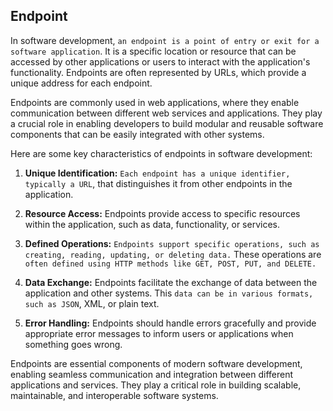 ## Endpoint

In software development, `an endpoint is a point of entry or exit for a software application`. It is a specific location or resource that can be accessed by other applications or users to interact with the application's functionality. Endpoints are often represented by URLs, which provide a unique address for each endpoint.

Endpoints are commonly used in web applications, where they enable communication between different web services and applications. They play a crucial role in enabling developers to build modular and reusable software components that can be easily integrated with other systems.

Here are some key characteristics of endpoints in software development:

1. **Unique Identification:** `Each endpoint has a unique identifier, typically a URL`, that distinguishes it from other endpoints in the application.

2. **Resource Access:** Endpoints provide access to specific resources within the application, such as data, functionality, or services.

3. **Defined Operations:** `Endpoints support specific operations, such as creating, reading, updating, or deleting data.` These operations are `often defined using HTTP methods like GET, POST, PUT, and DELETE.`

4. **Data Exchange:** Endpoints facilitate the exchange of data between the application and other systems. This `data can be in various formats, such as JSON`, XML, or plain text.

5. **Error Handling:** Endpoints should handle errors gracefully and provide appropriate error messages to inform users or applications when something goes wrong.

Endpoints are essential components of modern software development, enabling seamless communication and integration between different applications and services. They play a critical role in building scalable, maintainable, and interoperable software systems.